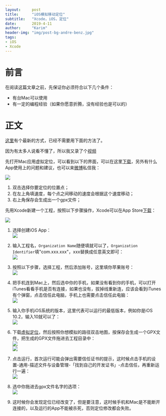 ```yaml
---
layout:     post
title:      "iOS模拟移动定位"
subtitle:   "Xcode，iOS，定位"
date:       2019-4-11
author:     "Karim"
header-img: "img/post-bg-andre-benz.jpg"
tags:
- iOS
- Xcode
---
```


# 前言  
在阅读这篇文章之前，先保证你必须符合以下几个条件：
- 有台Mac可以使用
- 有一定的编程经验（如果你愿意折腾，没有经验也是可以的）  


# 正文  

[这里](https://www.foolishtalk.org/2019/12/04/magellan/)有个最新的方式，已经不需要用下面的方法了。


因为有太多人说看不懂了，所以我又录了个[视频](https://www.bilibili.com/video/av53629147)  

先打开Mac应用虚拟定位，可以看到以下的界面，可以在这里[下载](https://itunes.apple.com/cn/app/%E8%99%9A%E6%8B%9F%E5%AE%9A%E4%BD%8D/id1459663647?mt=12)，另外有什么App使用上的问题和建议，也可以来[微博](https://weibo.com/p/1005052095454814)私信我：  

![](https://www.foolishtalk.org/cloud/mock_location_12.png)

1. 双击选择你要定位的位置点；
2. 在左上角填速度，每个点之间移动的速度会根据这个速度移动；
3. 右上角保存会生成出一个gpx文件；

先用Xcode新建一个工程，按照以下步骤操作，Xcode可以在App Store[下载](https://itunes.apple.com/cn/app/xcode/id497799835?mt=12)：    

![](https://www.foolishtalk.org/cloud/mock_location_2.png)  

1. 选择创建iOS App：  
![](https://www.foolishtalk.org/cloud/mock_location_3.png)  
2. 输入工程名，`Organization Name`随便填就可以了，`Organization Identifier`填"com.xxx.xxx"，xxx替换成任意英文即可：  
![](https://www.foolishtalk.org/cloud/mock_location_4.png)  
3. 按照以下步骤，选择工程，然后添加账号，这里填你苹果账号：  
![](https://www.foolishtalk.org/cloud/mock_location_5.png)  
4. 把手机连到Mac上，然后选中你的手机，如果没有看到你的手机，可以打开iTunes看看手机是否有连接，如果也没有，拔掉线重新连，应该会看到iTunes有个弹窗，点击信任此电脑，手机上也需要点击信任此电脑：  
![](https://www.foolishtalk.org/cloud/mock_location_8.png) 
5. 输入你手机iOS系统的版本，这里代表可以运行的最低版本，例如你是iOS 10.2，输入10就可以了：  
![](https://www.foolishtalk.org/cloud/mock_location_11.png) 
6. 下载[虚拟定位](https://itunes.apple.com/cn/app/%E8%99%9A%E6%8B%9F%E5%AE%9A%E4%BD%8D/id1459663647?mt=12)，然后按照你想模拟的路径双击地图，按保存会生成一个GPX文件，把生成的GPX文件拖进去工程目录中：  
![](https://www.foolishtalk.org/cloud/mock_location_6.png)  
![](https://www.foolishtalk.org/cloud/mock_location_7.png)  

7. 点击运行，首次运行可能会弹出需要信任证书的提示，这时候点击手机的设置-通用-描述文件与设备管理-「找到自己的开发证书」-点击信任，再重新运行一遍：  
![](https://www.foolishtalk.org/cloud/mock_location_9.png)  
8. 选中你拖进去gpx文件名字的选项：  
![](https://www.foolishtalk.org/cloud/mock_location_10.png)  
9. 这时候你会发现定位已经改变了，但是要注意，这时候手机和Mac是不能断开连接的，以及运行的App不能被杀死，否则定位修改都会失败。